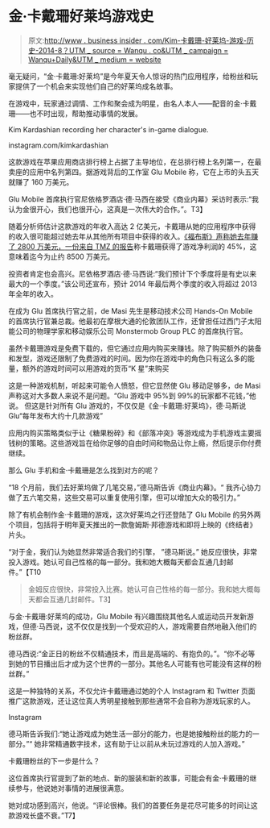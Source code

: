 # 金·卡戴珊好莱坞游戏史

> 原文:[http://www . business insider . com/Kim-卡戴珊-好莱坞-游戏-历史-2014-8？UTM _ source = Wanqu . co&UTM _ campaign = Wanqu+Daily&UTM _ medium = website](http://www.businessinsider.com/kim-kardashian-hollywood-game-history-2014-8?utm_source=wanqu.co&utm_campaign=Wanqu+Daily&utm_medium=website)

毫无疑问，“金·卡戴珊:好莱坞”是今年夏天令人惊讶的热门应用程序，给粉丝和玩家提供了一个机会来实现他们自己的好莱坞成名故事。

在游戏中，玩家通过调情、工作和聚会成为明星，由名人本人——配音的金·卡戴珊——也不时出现，帮助推动事情的发展。

 Kim Kardashian recording her character's in-game dialogue.

instagram.com/kimkardashian

这款游戏在苹果应用商店排行榜上占据了主导地位，在总排行榜上名列第一，在最卖座的应用中名列第四。据游戏背后的工作室 Glu Mobile 称，它在上市的头五天就赚了 160 万美元。

Glu Mobile 首席执行官尼依格罗酒店·德·马西在接受《商业内幕》采访时表示:“我认为金很开心，我们也很开心，这真是一次伟大的合作。”。T3】

随着分析师估计这款游戏的年收入高达 2 亿美元，卡戴珊从她的应用程序中获得的收入很可能超过她去年从其他所有项目中获得的收入。[《福布斯》声称她去年赚了 2800 万美元，](https://www.forbes.com/sites/insertcoin/2014/07/17/kim-kardashian-may-make-85-million-from-her-video-game/)[一份来自 TMZ 的报告](https://www.tmz.com/2014/07/16/kim-kardashian-hollywood-85-million-dollars-video-game-app/)称卡戴珊获得了游戏净利润的 45%，这意味着迄今为止约 8500 万美元。

投资者肯定也会高兴。尼依格罗酒店·德·马西说:“我们预计下个季度将是有史以来最大的一个季度。”该公司还宣布，预计 2014 年最后两个季度的收入将超过 2013 年全年的收入。

在成为 Glu 首席执行官之前，de Masi 先生是移动技术公司 Hands-On Mobile 的首席执行官兼总裁。他最初在摩根大通的伦敦团队工作，还曾担任过西门子太阳能公司的物理学家和移动娱乐公司 Monstermob Group PLC 的首席执行官。

虽然卡戴珊游戏是免费下载的，但它通过应用内购买来赚钱。除了购买额外的装备和发型，游戏还限制了免费游戏的时间。因为你在游戏中的角色只有这么多的能量，额外的游戏时间可以用游戏的货币“K 星”来购买

这是一种游戏机制，听起来可能令人愤怒，但它显然使 Glu 移动足够多，de Masi 声称这对大多数人来说不是问题。“Glu 游戏中 95%到 99%的玩家都不花钱，”他说。 但这是针对所有 Glu 游戏的，不仅仅是《金·卡戴珊:好莱坞》，德·马斯说 Glu“每年发布大约十几款游戏”

应用内购买策略类似于让《糖果粉碎》和《部落冲突》等游戏成为手机游戏主要摇钱树的策略。这些游戏旨在给你足够的自由时间和物品让你上瘾，然后提示你付费继续。

那么 Glu 手机和金·卡戴珊是怎么找到对方的呢？

“18 个月前，我们去好莱坞做了几笔交易，”德马斯告诉《商业内幕》。“ 我齐心协力做了五六笔交易，这些交易可以重复使用引擎，但可以增加大众的吸引力。” 

除了有机会制作金·卡戴珊的游戏，这次好莱坞之行还登陆了 Glu Mobile 的另外两个项目，包括将于明年夏天推出的一款詹姆斯·邦德游戏和即将上映的《终结者》片头。

“对于金，我们认为她显然非常适合我们的引擎， ”德马斯说。” 她反应很快，非常投入游戏。她认可自己性格的每一部分。我和她大概每天都会互通几封邮件。”【T10

> 金姆反应很快，非常投入比赛。她认可自己性格的每一部分。我和她大概每天都会互通几封邮件。T3】

与金·卡戴珊:好莱坞的成功，Glu Mobile 有兴趣围绕其他名人或运动员开发新游戏，但德·马西说，这不仅仅是找到一个受欢迎的人，游戏需要自然地融入他们的粉丝群。

德马西说:“金正日的粉丝不仅精通技术，而且是高端的、有抱负的。”。“你不必等到她的节目播出后才成为这个世界的一部分。其他名人可能有也可能没有这样的粉丝群。”

这是一种独特的关系，不仅允许卡戴珊通过她的个人 Instagram 和 Twitter 页面推广这款游戏，还让这位真人秀明星接触到那些通常不会自称为游戏玩家的人。

Instagram

德马斯告诉我们:“她让游戏成为她生活一部分的能力，也是她接触粉丝的能力的一部分。”“ 她非常精通数字技术，这有助于让以前从未玩过游戏的人加入游戏。”

卡戴珊粉丝的下一步是什么？

这位首席执行官提到了新的地点、新的服装和新的故事，可能会有金·卡戴珊的继续参与，他说她对事情的进展很满意。

她对成功感到高兴，他说。“评论很棒。我们的首要任务是花尽可能多的时间让这款游戏长盛不衰。”T7】
